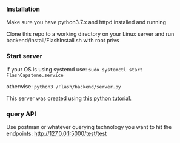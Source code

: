 ### Installation
Make sure you have python3.7.x and httpd installed and running

Clone this repo to a working directory on your Linux server and run backend/install/FlashInstall.sh with root privs

### Start server
If your OS is using systemd use:
`sudo systemctl start FlashCapstone.service`

otherwise:
`python3 /Flash/backend/server.py`

This server was created using [this python tutorial.](https://codeburst.io/this-is-how-easy-it-is-to-create-a-rest-api-8a25122ab1f3)

### query API
Use postman or whatever querying technology you want to hit the endpoints:
http://127.0.0.1:5000/test/test
